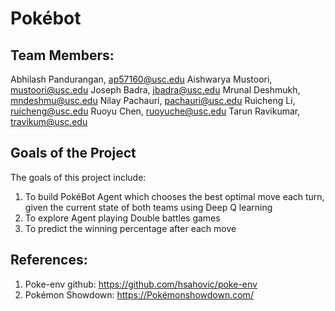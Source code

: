 # Pokébot


## Team Members:

Abhilash Pandurangan, ap57160@usc.edu
Aishwarya Mustoori, mustoori@usc.edu
Joseph Badra, jbadra@usc.edu
Mrunal Deshmukh, mndeshmu@usc.edu
Nilay Pachauri, pachauri@usc.edu
Ruicheng Li, ruicheng@usc.edu
Ruoyu Chen, ruoyuche@usc.edu
Tarun Ravikumar, travikum@usc.edu


## Goals of the Project

The goals of this project include:

1. To build PokéBot Agent which chooses the best optimal move each turn, given the current state of both teams using Deep Q learning 
2. To explore Agent playing Double battles games 
3. To predict the winning percentage after each move


## References:

1.  Poke-env github: https://github.com/hsahovic/poke-env
2.  Pokémon Showdown:  https://Pokémonshowdown.com/

